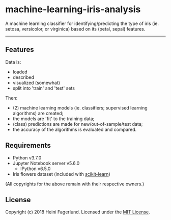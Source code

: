 # machine-learning-iris-analysis

A machine learning classifier for identifying/predicting the type of iris (ie. setosa, versicolor, or virginica) based on its (petal, sepal) features.

- - -

## Features

Data is:
* loaded
* described
* visualized (somewhat)
* split into 'train' and 'test' sets

Then:
* (2) machine learning models (ie. classifiers; supervised learning algorithms) are created;
* the models are 'fit' to the training data;
* (class) predictions are made for new/out-of-sample/test data;
* the accuracy of the algorithms is evaluated and compared.

## Requirements

* Python v3.7.0
* Jupyter Notebook server v5.6.0
  * IPython v6.5.0
* Iris flowers dataset (included with [scikit-learn](https://github.com/scikit-learn/scikit-learn))

(All copyrights for the above remain with their respective owners.)

## License
Copyright (c) 2018 Heini Fagerlund. Licensed under the [MIT License](https://github.com/hfagerlund/machine-learning-iris-analysis/blob/master/LICENSE).
